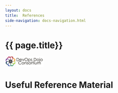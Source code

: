 ```yaml
---
layout: docs
title:  References
side-navigation: docs-navigation.html
---
```


# {{ page.title}}

<img src="../../assets/img/logos/dojo-consortium-horiz.png" class="img-responsive" width="25%"/>

# Useful Reference Material

